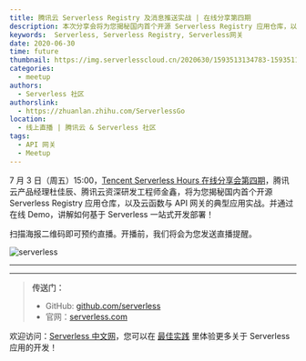 ```yaml
---
title: 腾讯云 Serverless Registry 及消息推送实战 | 在线分享第四期
description: 本次分享会将为您揭秘国内首个开源 Serverless Registry 应用仓库，以及云函数与 API 网关的典型应用实战！
keywords:  Serverless, Serverless Registry, Serverless网关
date: 2020-06-30
time: future
thumbnail: https://img.serverlesscloud.cn/2020630/1593513134783-1593511065923.png
categories: 
  - meetup
authors:
  - Serverless 社区
authorslink:
  - https://zhuanlan.zhihu.com/ServerlessGo
location:
  - 线上直播 | 腾讯云 & Serverless 社区
tags:
  - API 网关
  - Meetup
---
```


7 月 3 日（周五）15:00，[Tencent Serverless Hours 在线分享会第四期](https://cloud.tencent.com/edu/learning/live-2735)，腾讯云产品经理杜佳辰、腾讯云资深研发工程师金鑫，将为您揭秘国内首个开源 Serverless Registry 应用仓库，以及云函数与 API 网关的典型应用实战。并通过在线 Demo，讲解如何基于 Serverless 一站式开发部署！

扫描海报二维码即可预约直播。开播前，我们将会为您发送直播提醒。

![serverless](https://img.serverlesscloud.cn/2020630/1593511065923-%E6%B5%B7%E6%8A%A5-sketch%282%29.png)

---
<div id='scf-deploy-iframe-or-md'></div>

---

> **传送门：**
> - GitHub: [github.com/serverless](https://github.com/serverless/serverless/blob/master/README_CN.md)
> - 官网：[serverless.com](https://serverless.com/)

欢迎访问：[Serverless 中文网](https://serverlesscloud.cn/)，您可以在 [最佳实践](https://serverlesscloud.cn/best-practice) 里体验更多关于 Serverless 应用的开发！
